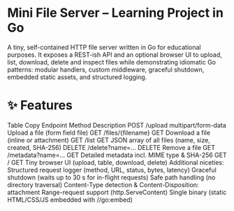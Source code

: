 # Mini File Server – Learning Project in Go

A tiny, self-contained HTTP file server written in Go for educational purposes.
It exposes a REST-ish API and an optional browser UI to upload, list, download, delete and inspect files while demonstrating idiomatic Go patterns: modular handlers, custom middleware, graceful shutdown, embedded static assets, and structured logging.


# ✨ Features
Table
Copy
Endpoint	Method	Description
POST /upload	multipart/form-data	Upload a file (form field file)
GET /files/{filename}	GET	Download a file (inline or attachment)
GET /list	GET	JSON array of all files (name, size, created, SHA-256)
DELETE /delete?name=…	DELETE	Remove a file
GET /metadata?name=…	GET	Detailed metadata incl. MIME type & SHA-256
GET /	GET	Tiny browser UI (upload, table, download, delete)
Additional niceties:
Structured request logger (method, URL, status, bytes, latency)
Graceful shutdown (waits up to 30 s for in-flight requests)
Safe path handling (no directory traversal)
Content-Type detection & Content-Disposition: attachment
Range-request support (http.ServeContent)
Single binary (static HTML/CSS/JS embedded with //go:embed)
